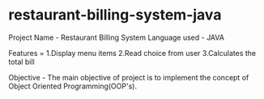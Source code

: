 # restaurant-billing-system-java
Project Name - Restaurant Billing System
Language used - JAVA

Features =
    1.Display menu items
    2.Read choice from user
    3.Calculates the total bill

Objective - The main objective of project is to implement the concept of Object Oriented Programming(OOP's).
  